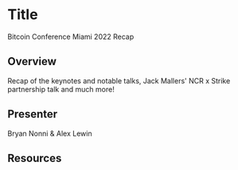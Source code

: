 # Title
Bitcoin Conference Miami 2022 Recap

## Overview
Recap of the keynotes and notable talks, Jack Mallers' NCR x Strike partnership talk and much more!

## Presenter
Bryan Nonni & Alex Lewin

## Resources

